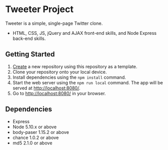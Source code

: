 # Tweeter Project

Tweeter is a simple, single-page Twitter clone.

- HTML, CSS, JS, jQuery and AJAX front-end skills, and Node Express back-end skills.

## Getting Started

1. [Create](https://docs.github.com/en/repositories/creating-and-managing-repositories/creating-a-repository-from-a-template) a new repository using this repository as a template.
2. Clone your repository onto your local device.
3. Install dependencies using the `npm install` command.
3. Start the web server using the `npm run local` command. The app will be served at <http://localhost:8080/>.
4. Go to <http://localhost:8080/> in your browser.

## Dependencies

- Express
- Node 5.10.x or above
- body-paser 1.15.2 or above
- chance 1.0.2 or above
- md5 2.1.0 or above